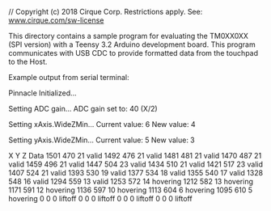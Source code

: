 // Copyright (c) 2018 Cirque Corp. Restrictions apply. See: www.cirque.com/sw-license

This directory contains a sample program for evaluating the TM0XX0XX (SPI version) with a Teensy 3.2 Arduino development board. This program communicates with USB CDC to provide
formatted data from the touchpad to the Host.

Example output from serial terminal:

  Pinnacle Initialized...

  Setting ADC gain...
  ADC gain set to:	40 (X/2)

  Setting xAxis.WideZMin...
  Current value:	6
  New value:	4

  Setting yAxis.WideZMin...
  Current value:	5
  New value:	3

  X	    Y	Z	Data
  1501	470	21	valid
  1492	476	21	valid
  1481	481	21	valid
  1470	487	21	valid
  1459	496	21	valid
  1447	504	23	valid
  1434	510	21	valid
  1421	517	23	valid
  1407	524	21	valid
  1393	530	19	valid
  1377	534	18	valid
  1355	540	17	valid
  1328	548	16	valid
  1294	559	13	valid
  1253	572	14	hovering
  1212	582	13	hovering
  1171	591	12	hovering
  1136	597	10	hovering
  1113	604	6	hovering
  1095	610	5	hovering
  0	0	0	liftoff
  0	0	0	liftoff
  0	0	0	liftoff
  0	0	0	liftoff
